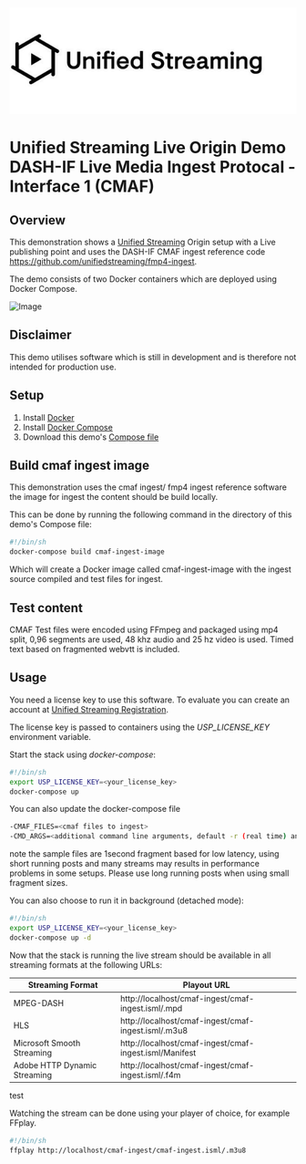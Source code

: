 ![Image](unifiedstreaming-logo-black.jpg?raw=true)
# Unified Streaming Live Origin Demo <br/> DASH-IF Live Media Ingest Protocal - Interface 1 (CMAF)

## Overview

This demonstration shows a [Unified Streaming](http://www.unified-streaming.com/products/unified-origin) Origin setup with a Live publishing point and uses the DASH-IF CMAF ingest reference code https://github.com/unifiedstreaming/fmp4-ingest.

The demo consists of two Docker containers which are deployed using Docker Compose. 

![Image](cmaf_flow.png?raw=true)

## Disclaimer
This demo utilises software which is still in development and is therefore not intended for production use.

## Setup

1. Install [Docker](http://docker.io)
2. Install [Docker Compose](http://docs.docker.com/compose/install/)
3. Download this demo's [Compose file](https://github.com/unifiedstreaming/cmaf-ingest-demo/blob/master/docker-compose.yaml)


## Build cmaf ingest image

This demonstration uses the cmaf ingest/ fmp4 ingest reference software the image for ingest the content should be build locally.

This can be done by running the following command in the directory of this demo's Compose file:

```bash
#!/bin/sh
docker-compose build cmaf-ingest-image
```

Which will create a Docker image called cmaf-ingest-image with the ingest source compiled and test files for ingest.

## Test content 

CMAF Test files were encoded using FFmpeg and packaged using mp4 split, 0,96 segments are used, 48 khz audio and 25 hz video 
is used. Timed text based on fragmented webvtt is included.

## Usage

You need a license key to use this software. To evaluate you can create an account at [Unified Streaming Registration](https://private.unified-streaming.com/register/).

The license key is passed to containers using the *USP_LICENSE_KEY* environment variable.

Start the stack using *docker-compose*:

```bash
#!/bin/sh
export USP_LICENSE_KEY=<your_license_key>
docker-compose up
```


You can also update the docker-compose file

```bash
-CMAF_FILES=<cmaf files to ingest>
-CMD_ARGS=<additional command line arguments, default -r (real time) and --chunked for chunked long running posts>
```

note the sample files are 1second fragment based for low latency, using short running posts and many 
streams may results in performance problems in some setups. Please use long running posts when 
using small fragment sizes.

You can also choose to run it in background (detached mode):

```bash
#!/bin/sh
export USP_LICENSE_KEY=<your_license_key>
docker-compose up -d
```



Now that the stack is running the live stream should be available in all streaming formats at the following URLs:

| Streaming Format | Playout URL |
|------------------|-------------|
| MPEG-DASH | http://localhost/cmaf-ingest/cmaf-ingest.isml/.mpd |
| HLS | http://localhost/cmaf-ingest/cmaf-ingest.isml/.m3u8 |
| Microsoft Smooth Streaming | http://localhost/cmaf-ingest/cmaf-ingest.isml/Manifest |
| Adobe HTTP Dynamic Streaming | http://localhost/cmaf-ingest/cmaf-ingest.isml/.f4m |


test

Watching the stream can be done using your player of choice, for example FFplay.

```bash
#!/bin/sh
ffplay http://localhost/cmaf-ingest/cmaf-ingest.isml/.m3u8
```


